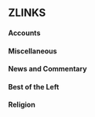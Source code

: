 ## ZLINKS
#### Accounts

#### Miscellaneous

#### News and Commentary

#### Best of the Left

#### Religion
